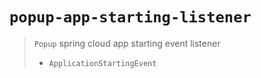 # `popup-app-starting-listener`

> `Popup` spring cloud app starting event listener
> - `ApplicationStartingEvent`